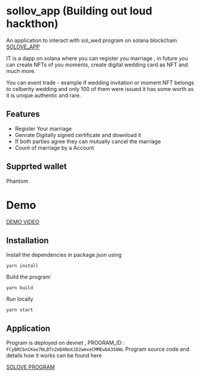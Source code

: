 # sollov_app (Building out loud hackthon)
An application to interact with sol_wed program on solana blockchain [SOLOVE_APP](http://solove.s3-website.ap-south-1.amazonaws.com/)

IT is a dapp on solana where you can register you marriage , in future you can create NFTs of you moments, create digital wedding card as NFT and much more.

You can event trade - example if wedding invitation or moment  NFT belongs to celberity wedding  and only 100 of them were issued it has some worth as it is unique authentic and rare.




## Features

- Register Your marriage
- Genrate Digitally signed certificate and download it
- If both parties agree they can mutually cancel the marriage 
- Count of marriage by a Account



## Supprted wallet 
Phantom

# Demo
[DEMO VIDEO](https://youtu.be/lODFxNFv5N4)

## Installation

Install the dependencies in package.json using 
```
yarn install
```
Build the program`
```
yarn build
```
Run locally
 ```
 yarn start
 ```

## Application
Program is deployed on devnet , PROGRAM_ID : `FCyBRCbnCKee7NLBTn2mD4NoXJD2wmxeCMMEwbA358WL`
Program source code and details how it works can be found here

[SOLOVE PROGRAM](https://github.com/keshrisohit/solwed_program)
